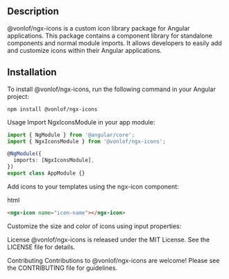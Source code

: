 ## Description

@vonlof/ngx-icons is a custom icon library package for Angular applications. This package contains a component library for standalone components and normal module imports. It allows developers to easily add and customize icons within their Angular applications.

## Installation

To install @vonlof/ngx-icons, run the following command in your Angular project:

```shell
npm install @vonlof/ngx-icons
```

Usage
Import NgxIconsModule in your app module:

```typescript
import { NgModule } from '@angular/core';
import { NgxIconsModule } from '@vonlof/ngx-icons';

@NgModule({
  imports: [NgxIconsModule],
})
export class AppModule {}
```

Add icons to your templates using the ngx-icon component:

html

```html
<ngx-icon name="icon-name"></ngx-icon>
```

Customize the size and color of icons using input properties:

License
@vonlof/ngx-icons is released under the MIT License. See the LICENSE file for details.

Contributing
Contributions to @vonlof/ngx-icons are welcome! Please see the CONTRIBUTING file for guidelines.
